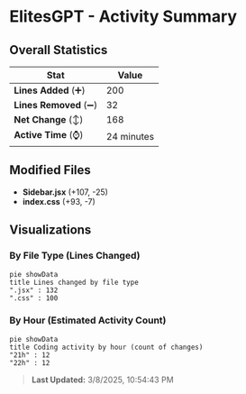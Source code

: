 # ElitesGPT - Activity Summary 

## Overall Statistics

| Stat                   | Value                                                             |
| ---------------------- | ----------------------------------------------------------------- |
| **Lines Added** (➕)   | 200                                          |
| **Lines Removed** (➖) | 32                                        |
| **Net Change** (↕)    | 168                |
| **Active Time** (⌚)   | 24 minutes |


## Modified Files
- **Sidebar.jsx** (+107, -25)
- **index.css** (+93, -7)

## Visualizations

### By File Type (Lines Changed)

```mermaid
pie showData
title Lines changed by file type
".jsx" : 132
".css" : 100
```

### By Hour (Estimated Activity Count)

```mermaid
pie showData
title Coding activity by hour (count of changes)
"21h" : 12
"22h" : 12
```


> **Last Updated:** 3/8/2025, 10:54:43 PM